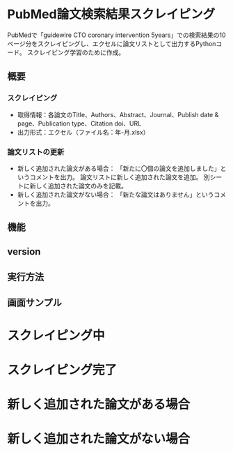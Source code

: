 # PubMed論文検索結果スクレイピング
PubMedで「guidewire CTO coronary intervention 5years」での検索結果の10ページ分をスクレイピングし、エクセルに論文リストとして出力するPythonコード。 
スクレイピング学習のために作成。

## 概要
### スクレイピング
- 取得情報：各論文のTitle、Authors、Abstract、Journal、Publish date & page、Publication type、Citation doi、URL 
- 出力形式：エクセル（ファイル名：年-月.xlsx）

### 論文リストの更新
- 新しく追加された論文がある場合： 
  「新たに〇個の論文を追加しました」というコメントを出力。 
  論文リストに新しく追加された論文を追加。 
  別シートに新しく追加された論文のみを記載。 
- 新しく追加された論文がない場合： 
  「新たな論文はありません」というコメントを出力。

## 機能

## version


## 実行方法


## 画面サンプル
# スクレイピング中

# スクレイピング完了

# 新しく追加された論文がある場合

# 新しく追加された論文がない場合
